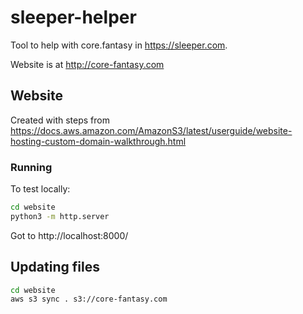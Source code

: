 # sleeper-helper

Tool to help with core.fantasy in https://sleeper.com.

Website is at http://core-fantasy.com

## Website
Created with steps from https://docs.aws.amazon.com/AmazonS3/latest/userguide/website-hosting-custom-domain-walkthrough.html
### Running
To test locally:
```bash
cd website
python3 -m http.server
```
Got to http://localhost:8000/

## Updating files
```bash
cd website
aws s3 sync . s3://core-fantasy.com
```